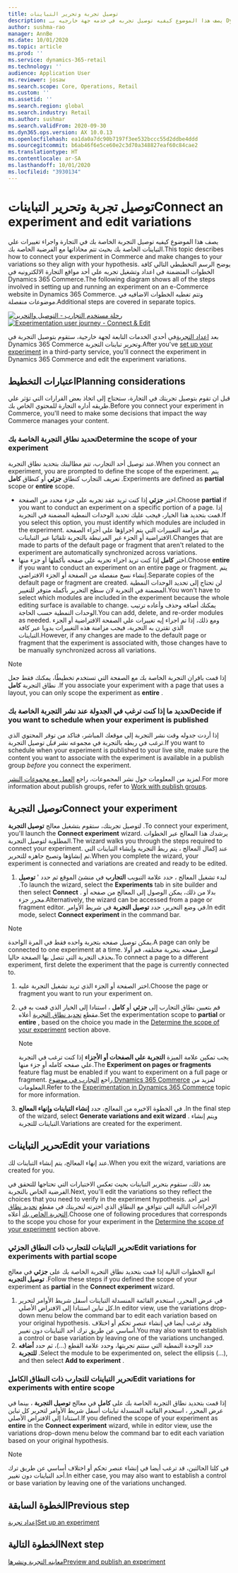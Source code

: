 ```yaml
---
title: توصيل تجربة وتحرير التباينات
description: يصف هذا الموضوع كيفيه توصيل تجربه في خدمه جهة خارجيه بـ Dynamics 365 Commerce، وكيفيه تحرير التباينات للتجربة.
author: sushma-rao
manager: AnnBe
ms.date: 10/01/2020
ms.topic: article
ms.prod: ''
ms.service: dynamics-365-retail
ms.technology: ''
audience: Application User
ms.reviewer: josaw
ms.search.scope: Core, Operations, Retail
ms.custom: ''
ms.assetid: ''
ms.search.region: global
ms.search.industry: Retail
ms.author: sushmar
ms.search.validFrom: 2020-09-30
ms.dyn365.ops.version: AX 10.0.13
ms.openlocfilehash: ea1da0a7dc90b7197f3ee532bccc55d2ddbe4ddd
ms.sourcegitcommit: b6ab46f6e5ce60e2c3d70a348827eaf60c84cae2
ms.translationtype: HT
ms.contentlocale: ar-SA
ms.lasthandoff: 10/01/2020
ms.locfileid: "3930134"
---
```

# <a name="connect-an-experiment-and-edit-variations"></a><span data-ttu-id="86aad-103">توصيل تجربة وتحرير التباينات</span><span class="sxs-lookup"><span data-stu-id="86aad-103">Connect an experiment and edit variations</span></span>

<span data-ttu-id="86aad-104">يصف هذا الموضوع كيفيه توصيل التجربة الخاصة بك في التجارة واجراء تغييرات علي التباينات الخاصة بك بحيث تتم محاذاتها مع الفرضية الخاصة بك.</span><span class="sxs-lookup"><span data-stu-id="86aad-104">This topic describes how to connect your experiment in Commerce and make changes to your variations so they align with your hypothesis.</span></span> <span data-ttu-id="86aad-105">يوضح الرسم التخطيطي التالي كافة الخطوات المتضمنة في اعداد وتشغيل تجربه علي أحد مواقع التجارة الالكترونيه في Dynamics 365 Commerce.</span><span class="sxs-lookup"><span data-stu-id="86aad-105">The following diagram shows all of the steps involved in setting up and running an experiment on an e-Commerce website in Dynamics 365 Commerce.</span></span> <span data-ttu-id="86aad-106">وتتم تغطيه الخطوات الاضافيه في موضوعات منفصلة.</span><span class="sxs-lookup"><span data-stu-id="86aad-106">Additional steps are covered in separate topics.</span></span>

<span data-ttu-id="86aad-107">[![رحلة مستخدم التجارب - التوصيل والتحرير](./media/experimentation_connect_edit.svg)](./media/experimentation_connect_edit.svg#lightbox)</span><span class="sxs-lookup"><span data-stu-id="86aad-107">[ ![Experimentation user journey - Connect & Edit](./media/experimentation_connect_edit.svg) ](./media/experimentation_connect_edit.svg#lightbox)</span></span>

<span data-ttu-id="86aad-108">بعد [اعداد التجربة](experimentation-setup.md)في أحدي الخدمات التابعة لجهة خارجية، ستقوم بتوصيل التجربة في Dynamics 365 Commerce وتحرير تباينات التجربة.</span><span class="sxs-lookup"><span data-stu-id="86aad-108">After you've [set up your experiment](experimentation-setup.md) in a third-party service, you'll connect the experiment in Dynamics 365 Commerce and edit the experiment variations.</span></span>

## <a name="planning-considerations"></a><span data-ttu-id="86aad-109">اعتبارات التخطيط</span><span class="sxs-lookup"><span data-stu-id="86aad-109">Planning considerations</span></span>

<span data-ttu-id="86aad-110">قبل ان تقوم بتوصيل تجربتك في التجارة، ستحتاج إلى اتخاذ بعض القرارات التي تؤثر علي طريقه أداره التجارة للمحتوي الخاص بك.</span><span class="sxs-lookup"><span data-stu-id="86aad-110">Before you connect your experiment in Commerce, you'll need to make some decisions that impact the way Commerce manages your content.</span></span>

### <a name="determine-the-scope-of-your-experiment"></a><span data-ttu-id="86aad-111">تحديد نطاق التجربة الخاصة بك</span><span class="sxs-lookup"><span data-stu-id="86aad-111">Determine the scope of your experiment</span></span>
<span data-ttu-id="86aad-112">عند توصيل أحد التجارب، تتم مطالبتك بتحديد نطاق التجربة.</span><span class="sxs-lookup"><span data-stu-id="86aad-112">When you connect an experiment, you are prompted to define the scope of the experiment.</span></span> <span data-ttu-id="86aad-113">يتم تعريف التجارب كنطاق **جزئي** أو كنطاق **كامل** .</span><span class="sxs-lookup"><span data-stu-id="86aad-113">Experiments are defined as **partial** scope or **entire** scope.</span></span>
- <span data-ttu-id="86aad-114">اختر **جزئي** إذا كنت تريد عقد تجربه علي جزء محدد من الصفحة.</span><span class="sxs-lookup"><span data-stu-id="86aad-114">Choose **partial** if you want to conduct an experiment on a specific portion of a page.</span></span> <span data-ttu-id="86aad-115">إذا قمت بتحديد هذا الخيار، فيجب عليك تحديد الوحدات النمطية المضمنة في التجربة.</span><span class="sxs-lookup"><span data-stu-id="86aad-115">If you select this option, you must identify which modules are included in the experiment.</span></span> <span data-ttu-id="86aad-116">يتم مزامنة التغييرات التي يتم اجراؤها علي أجزاء الصفحة الافتراضية أو الجزء غير المرتبطة بالتجربة تلقائيا عبر التباينات.</span><span class="sxs-lookup"><span data-stu-id="86aad-116">Changes that are made to parts of the default page or fragment that aren't related to the experiment are automatically synchronized across variations.</span></span>
- <span data-ttu-id="86aad-117">اختر **كامل** إذا كنت تريد اجراء تجربه علي صفحه بأكملها أو جزء منها.</span><span class="sxs-lookup"><span data-stu-id="86aad-117">Choose **entire** if you want to conduct an experiment on an entire page or fragment.</span></span> <span data-ttu-id="86aad-118">يتم إنشاء نسخ منفصلة من الصفحة أو الجزء الافتراضي.</span><span class="sxs-lookup"><span data-stu-id="86aad-118">Separate copies of the default page or fragment are created.</span></span> <span data-ttu-id="86aad-119">لن تحتاج إلى تحديد الوحدات النمطية المضمنة في التجربة لان سطح التحرير بأكمله متوفر للتغيير.</span><span class="sxs-lookup"><span data-stu-id="86aad-119">You won't have to select which modules are included in the experiment because the whole editing surface is available to change.</span></span> <span data-ttu-id="86aad-120">يمكنك أضافه وحذف وأعاده ترتيب الوحدات النمطية حسب الحاجة.</span><span class="sxs-lookup"><span data-stu-id="86aad-120">You can add, delete, and re-order modules as needed.</span></span> <span data-ttu-id="86aad-121">ومع ذلك، إذا تم اجراء إيه تغييرات علي الصفحة الافتراضية أو الجزء الذي تقترن به التجربة، فيجب مزامنة هذه التغييرات يدويا عبر كافة التباينات.</span><span class="sxs-lookup"><span data-stu-id="86aad-121">However, if any changes are made to the default page or fragment that the experiment is associated with, those changes have to be manually synchronized across all variations.</span></span>

<!-- not to editors, we're adding an image here to illustrate the difference. it will help.) -->

> [!NOTE]
> <span data-ttu-id="86aad-122">إذا قمت باقران التجربة الخاصة بك مع الصفحة التي تستخدم تخطيطًا، يمكنك فقط جعل نطاق التجربة **كامل** .</span><span class="sxs-lookup"><span data-stu-id="86aad-122">If you associate your experiment with a page that uses a layout, you can only scope the experiment as **entire** .</span></span>

### <a name="decide-if-you-want-to-schedule-when-your-experiment-is-published"></a><span data-ttu-id="86aad-123">تحديد ما إذا كنت ترغب في الجدولة عند نشر التجربة الخاصة بك</span><span class="sxs-lookup"><span data-stu-id="86aad-123">Decide if you want to schedule when your experiment is published</span></span>
<span data-ttu-id="86aad-124">إذا أردت جدوله وقت نشر التجربة إلى موقعك المباشر، فتاكد من توفر المحتوي الذي ترغب في ربطه بالتجربة في مجموعه نشر *قبل* توصيل التجربة.</span><span class="sxs-lookup"><span data-stu-id="86aad-124">If you want to schedule when your experiment is published to your live site, make sure the content you want to associate with the experiment is available in a publish group *before* you connect the experiment.</span></span> 

<span data-ttu-id="86aad-125">لمزيد من المعلومات حول نشر المجموعات، راجع [العمل مع مجموعات النشر](publish-groups.md).</span><span class="sxs-lookup"><span data-stu-id="86aad-125">For more information about publish groups, refer to [Work with publish groups](publish-groups.md).</span></span>


## <a name="connect-your-experiment"></a><span data-ttu-id="86aad-126">توصيل التجربة</span><span class="sxs-lookup"><span data-stu-id="86aad-126">Connect your experiment</span></span>
<span data-ttu-id="86aad-127">لتوصيل تجربتك، ستقوم بتشغيل معالج **توصيل التجربة** .</span><span class="sxs-lookup"><span data-stu-id="86aad-127">To connect your experiment, you'll launch the **Connect experiment** wizard.</span></span> <span data-ttu-id="86aad-128">يرشدك هذا المعالج عبر الخطوات المطلوبة لتوصيل التجربة.</span><span class="sxs-lookup"><span data-stu-id="86aad-128">The wizard walks you through the steps required to connect your experiment.</span></span> <span data-ttu-id="86aad-129">عند إكمال المعالج ، يتم ربط التجربة وإنشاء التباينات التي تم إنشاؤها وتصبح جاهزه للتحرير.</span><span class="sxs-lookup"><span data-stu-id="86aad-129">When you complete the wizard, your experiment is connected and variations are created and ready to be edited.</span></span>

1. <span data-ttu-id="86aad-130">لبدء تشغيل المعالج ، حدد علامة التبويب **التجارب** في منشئ الموقع ثم حدد ' **توصيل** .</span><span class="sxs-lookup"><span data-stu-id="86aad-130">To launch the wizard, select the **Experiments** tab in site builder and then select **Connect** .</span></span> <span data-ttu-id="86aad-131">بدلا من ذلك، يمكن الوصول إلى المعالج من صفحه أو محرر جزء.</span><span class="sxs-lookup"><span data-stu-id="86aad-131">Alternatively, the wizard can be accessed from a page or fragment editor.</span></span> <span data-ttu-id="86aad-132">في وضع التحرير، حدد **توصيل التجربة** في شريط الأوامر.</span><span class="sxs-lookup"><span data-stu-id="86aad-132">In edit mode, select **Connect experiment** in the command bar.</span></span>

> [!NOTE]
> <span data-ttu-id="86aad-133">يمكن توصيل صفحه بتجربة واحده فقط في المرة الواحدة.</span><span class="sxs-lookup"><span data-stu-id="86aad-133">A page can only be connected to one experiment at a time.</span></span> <span data-ttu-id="86aad-134">لتوصيل صفحه بتجربة مختلفه، قم أولا بحذف التجربة التي تتصل بها الصفحة حاليا.</span><span class="sxs-lookup"><span data-stu-id="86aad-134">To connect a page to a different experiment, first delete the experiment that the page is currently connected to.</span></span>

1. <span data-ttu-id="86aad-135">اختر الصفحة أو الجزء الذي تريد تشغيل التجربة عليه.</span><span class="sxs-lookup"><span data-stu-id="86aad-135">Choose the page or fragment you want to run your experiment on.</span></span>
1. <span data-ttu-id="86aad-136">قم بتعيين نطاق التجارب إلى **جزئي** أو **كامل** ، استنادا إلى الخيار الذي قمت به في مقطع [تحديد نطاق التجربة](#determine-the-scope-of-your-experiment) أعلاه.</span><span class="sxs-lookup"><span data-stu-id="86aad-136">Set the experimentation scope to **partial** or **entire** , based on the choice you made in the [Determine the scope of your experiment](#determine-the-scope-of-your-experiment) section above.</span></span>
    > [!NOTE]
    > <span data-ttu-id="86aad-137">يجب تمكين علامة الميزة **التجربة علي الصفحات أو الأجزاء** إذا كنت ترغب في التجربة علي صفحه كامله أو جزء منها.</span><span class="sxs-lookup"><span data-stu-id="86aad-137">The **Experiment on pages or fragments** feature flag must be enabled if you want to experiment on a full page or fragment.</span></span> <span data-ttu-id="86aad-138">راجع [التجارب في موضوع Dynamics 365 Commerce](experimentation-overview.md) لمزيد من المعلومات.</span><span class="sxs-lookup"><span data-stu-id="86aad-138">Refer to the [Experimentation in Dynamics 365 Commerce](experimentation-overview.md) topic for more information.</span></span>
    
1. <span data-ttu-id="86aad-139">في الخطوة الاخيره من المعالج، حدد **إنشاء التباينات وإنهاء المعالج** .</span><span class="sxs-lookup"><span data-stu-id="86aad-139">In the final step of the wizard, select **Generate variations and exit wizard** .</span></span> <span data-ttu-id="86aad-140">ويتم إنشاء التباينات للتجربة.</span><span class="sxs-lookup"><span data-stu-id="86aad-140">Variations are created for the experiment.</span></span> 

## <a name="edit-your-variations"></a><span data-ttu-id="86aad-141">تحرير التباينات</span><span class="sxs-lookup"><span data-stu-id="86aad-141">Edit your variations</span></span>
<span data-ttu-id="86aad-142">عند إنهاء المعالج، يتم إنشاء التباينات لك.</span><span class="sxs-lookup"><span data-stu-id="86aad-142">When you exit the wizard, variations are created for you.</span></span> 

<span data-ttu-id="86aad-143">بعد ذلك، ستقوم بتحرير التباينات بحيث تعكس الاختيارات التي تحتاجها للتحقق في الفرضية الخاص بالتجربة.</span><span class="sxs-lookup"><span data-stu-id="86aad-143">Next, you'll edit the variations so they reflect the choices that you need to verify in the experiment hypothesis.</span></span> <span data-ttu-id="86aad-144">اختر أحد الإجراءات التالية التي تتوافق مع النطاق الذي اخترته لتجربتك في مقطع [تحديد نطاق التجربة الخاص بك](#determine-the-scope-of-your-experiment) أعلاه.</span><span class="sxs-lookup"><span data-stu-id="86aad-144">Choose one of following procedures that corresponds to the scope you chose for your experiment in the [Determine the scope of your experiment](#determine-the-scope-of-your-experiment) section above.</span></span>

### <a name="edit-variations-for-experiments-with-partial-scope"></a><span data-ttu-id="86aad-145">تحرير التباينات للتجارب ذات النطاق الجزئي</span><span class="sxs-lookup"><span data-stu-id="86aad-145">Edit variations for experiments with partial scope</span></span>
<span data-ttu-id="86aad-146">اتبع الخطوات التالية إذا قمت بتحديد نطاق التجربة الخاصة بك على **جزئي** في معالج **توصيل التجربه** .</span><span class="sxs-lookup"><span data-stu-id="86aad-146">Follow these steps if you defined the scope of your experiment as **partial** in the **Connect experiment** wizard.</span></span>

1. <span data-ttu-id="86aad-147">في عرض المحرر، استخدم القائمة المنسدلة التباينات أسفل شريط الأوامر لتحرير كل تباين استنادا إلى الافتراض الأصلي.</span><span class="sxs-lookup"><span data-stu-id="86aad-147">In editor view, use the variations drop-down menu below the command bar to edit each variation based on your original hypothesis.</span></span> <span data-ttu-id="86aad-148">وقد ترغب أيضا في إنشاء عنصر تحكم أو اختلاف أساسي عن طريق ترك أحد التباينات دون تغيير.</span><span class="sxs-lookup"><span data-stu-id="86aad-148">You may also want to establish a control or base variation by leaving one of the variations unchanged.</span></span>
1. <span data-ttu-id="86aad-149">حدد الوحدة النمطية التي ستتم تجربتها، وحدد علامة القطع (...)، ثم حدد **أضافه للتجربة** .</span><span class="sxs-lookup"><span data-stu-id="86aad-149">Select the module to be experimented on, select the ellipsis (...), and then select **Add to experiment** .</span></span>

### <a name="edit-variations-for-experiments-with-entire-scope"></a><span data-ttu-id="86aad-150">تحرير التباينات للتجارب ذات النطاق الكامل</span><span class="sxs-lookup"><span data-stu-id="86aad-150">Edit variations for experiments with entire scope</span></span>
<span data-ttu-id="86aad-151">إذا قمت بتحديد نطاق التجربة الخاصة بك على **كامل** في معالج **توصيل التجربة** ، بينما في عرض المحرر ، استخدم القائمة المنسدلة تباينات أسفل شريط الأوامر لتحرير كل تباين استنادا إلى الافتراض الأصلي.</span><span class="sxs-lookup"><span data-stu-id="86aad-151">If you defined the scope of your experiment as **entire** in the **Connect experiment** wizard, while in editor view, use the variations drop-down menu below the command bar to edit each variation based on your original hypothesis.</span></span> 

> [!NOTE]
> <span data-ttu-id="86aad-152">في كلتا الحالتين، قد ترغب أيضا في إنشاء عنصر تحكم أو اختلاف أساسي عن طريق ترك أحد التباينات دون تغيير.</span><span class="sxs-lookup"><span data-stu-id="86aad-152">In either case, you may also want to establish a control or base variation by leaving one of the variations unchanged.</span></span>

## <a name="previous-step"></a><span data-ttu-id="86aad-153">الخطوة السابقة</span><span class="sxs-lookup"><span data-stu-id="86aad-153">Previous step</span></span>
[<span data-ttu-id="86aad-154">إعداد تجربة</span><span class="sxs-lookup"><span data-stu-id="86aad-154">Set up an experiment</span></span>](experimentation-setup.md) 


## <a name="next-step"></a><span data-ttu-id="86aad-155">الخطوة التالية</span><span class="sxs-lookup"><span data-stu-id="86aad-155">Next step</span></span>
[<span data-ttu-id="86aad-156">معاينه التجربة ونشرها</span><span class="sxs-lookup"><span data-stu-id="86aad-156">Preview and publish an experiment</span></span>](experimentation-preview-publish.md)
